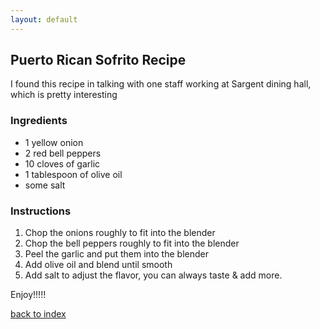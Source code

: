 ```yaml
---
layout: default
---
```


## Puerto Rican Sofrito Recipe

I found this recipe in talking with one staff working at Sargent dining hall, which is pretty interesting

### Ingredients

- 1 yellow onion
- 2 red bell peppers
- 10 cloves of garlic
- 1 tablespoon of olive oil
- some salt


### Instructions
1. Chop the onions roughly to fit into the blender
2. Chop the bell peppers roughly to fit into the blender 
3. Peel the garlic and put them into the blender
4. Add olive oil and blend until smooth
5. Add salt to adjust the flavor, you can always taste & add more.

Enjoy!!!!!

<!--
Keep this link to return to the index
-->
[back to index](../)